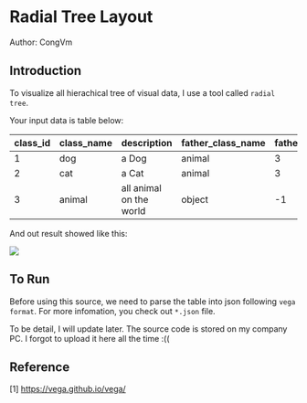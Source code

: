 # Radial Tree Layout

Author: CongVm

## Introduction

To visualize all hierachical tree of visual data, I use a tool called `radial tree`. 

Your input data is table below:

| class_id | class_name | description             | father_class_name | father_class_id |
|----------|------------|-------------------------|-------------------|-----------------|
| 1        | dog        | a Dog                   | animal            | 3               |
| 2        | cat        | a Cat                   | animal            | 3               |
| 3        | animal     | all animal on the world | object            | -1              |


And out result showed like this:

![](https://vega.github.io/vega/examples/img/radial-tree-layout.png)

## To Run

Before using this source, we need to parse the table into json following `vega format`. For more infomation, you check out `*.json`  file.

To be detail, I will update later. The source code is stored on my company PC. I forgot to upload it here all the time :((

## Reference

[1] https://vega.github.io/vega/
